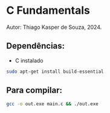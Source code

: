# C Fundamentals
Autor: Thiago Kasper de Souza, 2024.

## Dependências:

- C instalado

```bash
sudo apt-get install build-essential
```

## Para compilar:

```bash
gcc -o out.exe main.c && ./out.exe
```

